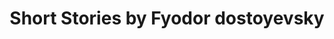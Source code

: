 ---
title: Short Stories by Fyodor dostoyevsky
categories: [Short Story,Fiction Literature]
tags: [Short Story,Story,Argentina,Dostoevsky]
---